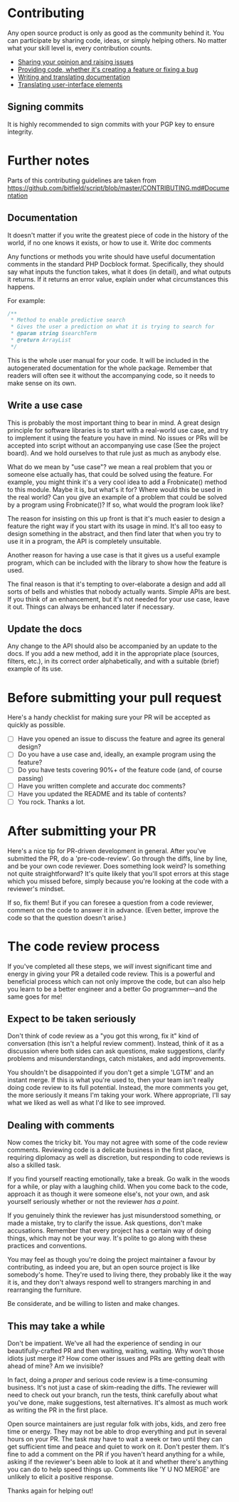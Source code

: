 # Contributing

Any open source product is only as good as the community behind it. You can participate by sharing code, ideas, or simply helping others. No matter what your skill level is, every contribution counts.

 * [Sharing your opinion and raising issues](http://docs.silverstripe.org/en/4.3/contributing/issues_and_bugs/)
 * [Providing code, whether it's creating a feature or fixing a bug](http://docs.silverstripe.org/en/4.3/contributing/code/)
 * [Writing and translating documentation](http://docs.silverstripe.org/en/4.3/contributing/translations/)
 * [Translating user-interface elements](http://docs.silverstripe.org/en/4.3/contributing/translation_process/)

## Signing commits

It is highly recommended to sign commits with your PGP key to ensure integrity.

# Further notes

Parts of this contributing guidelines are taken from https://github.com/bitfield/script/blob/master/CONTRIBUTING.md#Documentation

## Documentation

It doesn't matter if you write the greatest piece of code in the history of the world, if no one knows it exists, or how to use it.
Write doc comments

Any functions or methods you write should have useful documentation comments in the standard PHP Docblock format. Specifically, they should say what inputs the function takes, what it does (in detail), and what outputs it returns. If it returns an error value, explain under what circumstances this happens.

For example:
```php
/**
 * Method to enable predictive search
 * Gives the user a prediction on what it is trying to search for
 * @param string $searchTerm
 * @return ArrayList
 */
```
This is the whole user manual for your code. It will be included in the autogenerated documentation for the whole package. Remember that readers will often see it without the accompanying code, so it needs to make sense on its own.

## Write a use case

This is probably the most important thing to bear in mind. A great design principle for software libraries is 
to start with a real-world use case, and try to implement it using the feature you have in mind. 
No issues or PRs will be accepted into script without an accompanying use case (See the project board). 
And we hold ourselves to that rule just as much as anybody else.

What do we mean by "use case"? we mean a real problem that you or someone else actually has, that could be solved using the feature. 
For example, you might think it's a very cool idea to add a Frobnicate() method to this module. 
Maybe it is, but what's it for? Where would this be used in the real world? Can you give an example of a 
problem that could be solved by a program using Frobnicate()? If so, what would the program look like?

The reason for insisting on this up front is that it's much easier to design a feature the right way if you start 
with its usage in mind. It's all too easy to design something in the abstract, and then find later that when you 
try to use it in a program, the API is completely unsuitable.

Another reason for having a use case is that it gives us a useful example program,
which can be included with the library to show how the feature is used.

The final reason is that it's tempting to over-elaborate a design and add all sorts of bells and whistles
that nobody actually wants. Simple APIs are best. If you think of an enhancement, 
but it's not needed for your use case, leave it out. Things can always be enhanced later if necessary.

## Update the docs

Any change to the API should also be accompanied by an update to the docs. 
If you add a new method, add it in the appropriate place (sources, filters, etc.), 
in its correct order alphabetically, and with a suitable (brief) example of its use.

# Before submitting your pull request

Here's a handy checklist for making sure your PR will be accepted as quickly as possible.

 - [ ] Have you opened an issue to discuss the feature and agree its general design?
 - [ ] Do you have a use case and, ideally, an example program using the feature?
 - [ ] Do you have tests covering 90%+ of the feature code (and, of course passing)
 - [ ] Have you written complete and accurate doc comments?
 - [ ] Have you updated the README and its table of contents?
 - [ ] You rock. Thanks a lot.

# After submitting your PR

Here's a nice tip for PR-driven development in general. After you've submitted the PR, do a 'pre-code-review'. 
Go through the diffs, line by line, and be your own code reviewer. Does something look weird? 
Is something not quite straightforward? It's quite likely that you'll spot errors at this stage which you missed before, 
simply because you're looking at the code with a reviewer's mindset.

If so, fix them! But if you can foresee a question from a code reviewer, comment on the code to answer it in advance. 
(Even better, improve the code so that the question doesn't arise.)

# The code review process

If you've completed all these steps, we _will_ invest significant time and energy in giving your PR a detailed code review. 
This is a powerful and beneficial process which can not only improve the code, but can also help you learn to be a better 
engineer and a better Go programmer—and the same goes for me!

## Expect to be taken seriously

Don't think of code review as a "you got this wrong, fix it" kind of conversation (this isn't a helpful review comment). 
Instead, think of it as a discussion where both sides can ask questions, make suggestions, clarify problems and misunderstandings, 
catch mistakes, and add improvements.

You shouldn't be disappointed if you don't get a simple 'LGTM' and an instant merge. 
If this is what you're used to, then your team isn't really doing code review to its full potential. 
Instead, the more comments you get, the more seriously it means I'm taking your work. Where appropriate, 
I'll say what we liked as well as what I'd like to see improved.

## Dealing with comments

Now comes the tricky bit. You may not agree with some of the code review comments. 
Reviewing code is a delicate business in the first place, requiring diplomacy as well as discretion, 
but responding to code reviews is also a skilled task.

If you find yourself reacting emotionally, take a break. Go walk in the woods for a while, 
or play with a laughing child. When you come back to the code, approach it as though it were someone else's, 
not your own, and ask yourself seriously whether or not the reviewer _has a point_.

If you genuinely think the reviewer has just misunderstood something, or made a mistake, 
try to clarify the issue. Ask questions, don't make accusations. Remember that every project has a certain way of doing things, 
which may not be your way. It's polite to go along with these practices and conventions.

You may feel as though you're doing the project maintainer a favour by contributing, as indeed you are, 
but an open source project is like somebody's home. They're used to living there, they probably like it the way it is, 
and they don't always respond well to strangers marching in and rearranging the furniture. 

Be considerate, and be willing to listen and make changes.

## This may take a while

Don't be impatient. We've all had the experience of sending in our beautifully-crafted PR and then waiting, waiting, waiting. 
Why won't those idiots just merge it? How come other issues and PRs are getting dealt with ahead of mine? Am we invisible?

In fact, doing a _proper_ and serious code review is a time-consuming business. It's not just a case of skim-reading the diffs. 
The reviewer will need to check out your branch, run the tests, think carefully about what you've done, 
make suggestions, test alternatives. It's almost as much work as writing the PR in the first place.

Open source maintainers are just regular folk with jobs, kids, and zero free time or energy. 
They may not be able to drop everything and put in several hours on your PR. 
The task may have to wait a week or two until they can get sufficient time and peace and quiet to work on it. 
Don't pester them. It's fine to add a comment on the PR if you haven't heard anything for a while, 
asking if the reviewer's been able to look at it and whether there's anything you can do to help speed things up. 
Comments like 'Y U NO MERGE' are unlikely to elicit a positive response.

Thanks again for helping out!
